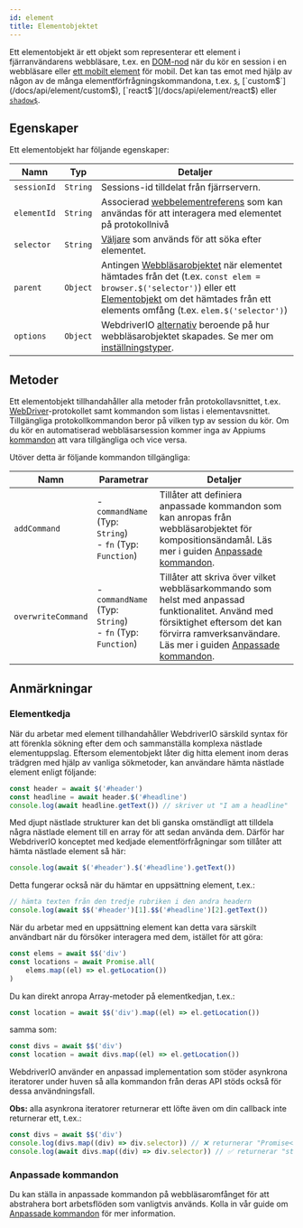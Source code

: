 ```yaml
---
id: element
title: Elementobjektet
---
```


Ett elementobjekt är ett objekt som representerar ett element i fjärranvändarens webbläsare, t.ex. en [DOM-nod](https://developer.mozilla.org/en-US/docs/Web/API/Element) när du kör en session i en webbläsare eller [ett mobilt element](https://developer.apple.com/documentation/swift/sequence/element) för mobil. Det kan tas emot med hjälp av någon av de många elementförfrågningskommandona, t.ex. [`$`](/docs/api/element/$), [`custom$`](/docs/api/element/custom$), [`react$`](/docs/api/element/react$) eller [`shadow$`](/docs/api/element/shadow$).

## Egenskaper

Ett elementobjekt har följande egenskaper:

| Namn | Typ | Detaljer |
| ---- | ---- | ------- |
| `sessionId` | `String` | Sessions-id tilldelat från fjärrservern. |
| `elementId` | `String` | Associerad [webbelementreferens](https://w3c.github.io/webdriver/#elements) som kan användas för att interagera med elementet på protokollnivå |
| `selector` | `String` | [Väljare](/docs/selectors) som används för att söka efter elementet. |
| `parent` | `Object` | Antingen [Webbläsarobjektet](/docs/api/browser) när elementet hämtades från det (t.ex. `const elem = browser.$('selector')`) eller ett [Elementobjekt](/docs/api/element) om det hämtades från ett elements omfång (t.ex. `elem.$('selector')`) |
| `options` | `Object` | WebdriverIO [alternativ](/docs/configuration) beroende på hur webbläsarobjektet skapades. Se mer om [inställningstyper](/docs/setuptypes). |

## Metoder
Ett elementobjekt tillhandahåller alla metoder från protokollavsnittet, t.ex. [WebDriver](/docs/api/webdriver)-protokollet samt kommandon som listas i elementavsnittet. Tillgängliga protokollkommandon beror på vilken typ av session du kör. Om du kör en automatiserad webbläsarsession kommer inga av Appiums [kommandon](/docs/api/appium) att vara tillgängliga och vice versa.

Utöver detta är följande kommandon tillgängliga:

| Namn | Parametrar | Detaljer |
| ---- | ---------- | ------- |
| `addCommand` | - `commandName` (Typ: `String`)<br />- `fn` (Typ: `Function`) | Tillåter att definiera anpassade kommandon som kan anropas från webbläsarobjektet för kompositionsändamål. Läs mer i guiden [Anpassade kommandon](/docs/customcommands). |
| `overwriteCommand` | - `commandName` (Typ: `String`)<br />- `fn` (Typ: `Function`) | Tillåter att skriva över vilket webbläsarkommando som helst med anpassad funktionalitet. Använd med försiktighet eftersom det kan förvirra ramverksanvändare. Läs mer i guiden [Anpassade kommandon](/docs/customcommands#overwriting-native-commands). |

## Anmärkningar

### Elementkedja

När du arbetar med element tillhandahåller WebdriverIO särskild syntax för att förenkla sökning efter dem och sammanställa komplexa nästlade elementuppslag. Eftersom elementobjekt låter dig hitta element inom deras trädgren med hjälp av vanliga sökmetoder, kan användare hämta nästlade element enligt följande:

```js
const header = await $('#header')
const headline = await header.$('#headline')
console.log(await headline.getText()) // skriver ut "I am a headline"
```

Med djupt nästlade strukturer kan det bli ganska omständligt att tilldela några nästlade element till en array för att sedan använda dem. Därför har WebdriverIO konceptet med kedjade elementförfrågningar som tillåter att hämta nästlade element så här:

```js
console.log(await $('#header').$('#headline').getText())
```

Detta fungerar också när du hämtar en uppsättning element, t.ex.:

```js
// hämta texten från den tredje rubriken i den andra headern
console.log(await $$('#header')[1].$$('#headline')[2].getText())
```

När du arbetar med en uppsättning element kan detta vara särskilt användbart när du försöker interagera med dem, istället för att göra:

```js
const elems = await $$('div')
const locations = await Promise.all(
    elems.map((el) => el.getLocation())
)
```

Du kan direkt anropa Array-metoder på elementkedjan, t.ex.:

```js
const location = await $$('div').map((el) => el.getLocation())
```

samma som:

```js
const divs = await $$('div')
const location = await divs.map((el) => el.getLocation())
```

WebdriverIO använder en anpassad implementation som stöder asynkrona iteratorer under huven så alla kommandon från deras API stöds också för dessa användningsfall.

__Obs:__ alla asynkrona iteratorer returnerar ett löfte även om din callback inte returnerar ett, t.ex.:

```ts
const divs = await $$('div')
console.log(divs.map((div) => div.selector)) // ❌ returnerar "Promise<string>[]"
console.log(await divs.map((div) => div.selector)) // ✅ returnerar "string[]"
```

### Anpassade kommandon

Du kan ställa in anpassade kommandon på webbläsaromfånget för att abstrahera bort arbetsflöden som vanligtvis används. Kolla in vår guide om [Anpassade kommandon](/docs/customcommands#adding-custom-commands) för mer information.